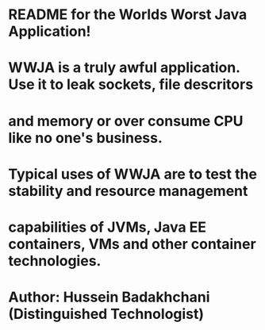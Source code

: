# README for the Worlds Worst Java Application! 
#
# WWJA is a truly awful application. Use it to leak sockets, file descritors 
# and memory or over consume CPU like no one's business. 
# 
# Typical uses of WWJA are to test the stability and resource management
# capabilities of JVMs, Java EE containers, VMs and other container technologies. 
#
# Author: Hussein Badakhchani (Distinguished Technologist) 
